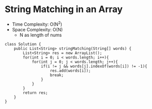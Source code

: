 # String Matching in an Array

- Time Complexity: O(N<sup>2</sup>)
- Space Complexity: O(N)
  - N as length of nums

```
class Solution {
    public List<String> stringMatching(String[] words) {
        List<String> res = new ArrayList();
        for(int i = 0; i < words.length; i++){
            for(int j = 0; j < words.length; j++){
                if(i != j && words[j].indexOf(words[i]) != -1){
                    res.add(words[i]);
                    break;
                }
            }
        }
        return res;
    }
}
```
